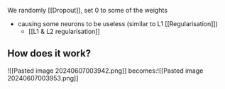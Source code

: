 We randomly [[Dropout]], set 0 to some of the weights
- causing some neurons to be useless (similar to L1 [[Regularisation]]) 
	- [[L1 & L2 regularisation]]
## How does it work?
![[Pasted image 20240607003942.png]]
becomes:![[Pasted image 20240607003953.png]]